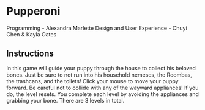 # Pupperoni
Programming - Alexandra Marlette
Design and User Experience - Chuyi Chen & Kayla Oates
## Instructions 

In this game will guide your puppy through the house to collect his beloved bones. Just be sure to not run into his household nemeses, the Roombas, the trashcans, and the toilets! Click your mouse to move your puppy forward. Be careful not to collide with any of the wayward appliances! If you do, the level resets. You complete each level by avoiding the appliances and grabbing your bone. There are 3 levels in total. 
